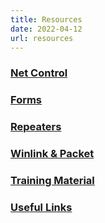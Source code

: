 ```yaml
---
title: Resources
date: 2022-04-12
url: resources
---
```


### [Net Control](/pages/resources_nc)

### [Forms](/pages/resources_forms)

### [Repeaters](/pages/resources_rptrs)

### [Winlink & Packet](/pages/resources_winlink)

### [Training Material](/pages/resources_training)

### [Useful Links](/pages/resources_useful)
